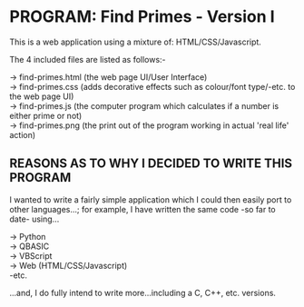# PROGRAM: Find Primes - Version I

This is a web application using a mixture of: HTML/CSS/Javascript.

The 4 included files are listed as follows:-

-> find-primes.html (the web page UI/User Interface)  
-> find-primes.css  (adds decorative effects such as colour/font type/-etc. to the web page UI)  
-> find-primes.js   (the computer program which calculates if a number is either prime or not)  
-> find-primes.png  (the print out of the program working in actual 'real life' action)  

## REASONS AS TO WHY I DECIDED TO WRITE THIS PROGRAM

I wanted to write a fairly simple application which I could then easily port to other languages...; 
for example, I have written the same code -so far to date- using...

-> Python  
-> QBASIC  
-> VBScript  
-> Web (HTML/CSS/Javascript)  
-etc.  

...and, I do fully intend to write more...including a C, C++, etc. versions.
